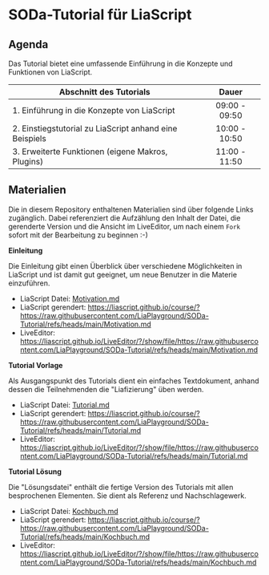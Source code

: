 # SODa-Tutorial für LiaScript

## Agenda

Das Tutorial bietet eine umfassende Einführung in die Konzepte und Funktionen von LiaScript.

| Abschnitt des Tutorials                                 |     Dauer     |
| ------------------------------------------------------- | :-----------: |
| 1. Einführung in die Konzepte von LiaScript             | 09:00 - 09:50 |
| 2. Einstiegstutorial zu LiaScript anhand eine Beispiels | 10:00 - 10:50 |
| 3. Erweiterte Funktionen (eigene Makros, Plugins)       | 11:00 - 11:50 |


## Materialien

Die in diesem Repository enthaltenen Materialien sind über folgende Links zugänglich. Dabei referenziert die Aufzählung den Inhalt der Datei, die gerenderte Version und die Ansicht im LiveEditor, um nach einem `Fork` sofort mit der Bearbeitung zu beginnen :-)

__Einleitung__

Die Einleitung gibt einen Überblick über verschiedene Möglichkeiten in LiaScript und ist damit gut geeignet, um neue Benutzer in die Materie einzuführen.

   - LiaScript Datei: [Motivation.md](https://raw.githubusercontent.com/LiaPlayground/SODa-Tutorial/refs/heads/main/Motivation.md)
   - LiaScript gerendert: https://liascript.github.io/course/?https://raw.githubusercontent.com/LiaPlayground/SODa-Tutorial/refs/heads/main/Motivation.md
   - LiveEditor: https://liascript.github.io/LiveEditor/?/show/file/https://raw.githubusercontent.com/LiaPlayground/SODa-Tutorial/refs/heads/main/Motivation.md

__Tutorial Vorlage__

Als Ausgangspunkt des Tutorials dient ein einfaches Textdokument, anhand dessen die Teilnehmenden die "Liafizierung" üben werden.

   - LiaScript Datei: [Tutorial.md](https://raw.githubusercontent.com/LiaPlayground/SODa-Tutorial/refs/heads/main/Tutorial.md)
   - LiaScript gerendert: https://liascript.github.io/course/?https://raw.githubusercontent.com/LiaPlayground/SODa-Tutorial/refs/heads/main/Tutorial.md
   - LiveEditor: https://liascript.github.io/LiveEditor/?/show/file/https://raw.githubusercontent.com/LiaPlayground/SODa-Tutorial/refs/heads/main/Tutorial.md

__Tutorial Lösung__

Die "Lösungsdatei" enthält die fertige Version des Tutorials mit allen besprochenen Elementen. Sie dient als Referenz und Nachschlagewerk.

   - LiaScript Datei: [Kochbuch.md](https://raw.githubusercontent.com/LiaPlayground/SODa-Tutorial/refs/heads/main/Kochbuch.md)
   - LiaScript gerendert: https://liascript.github.io/course/?https://raw.githubusercontent.com/LiaPlayground/SODa-Tutorial/refs/heads/main/Kochbuch.md
   - LiveEditor: https://liascript.github.io/LiveEditor/?/show/file/https://raw.githubusercontent.com/LiaPlayground/SODa-Tutorial/refs/heads/main/Kochbuch.md

